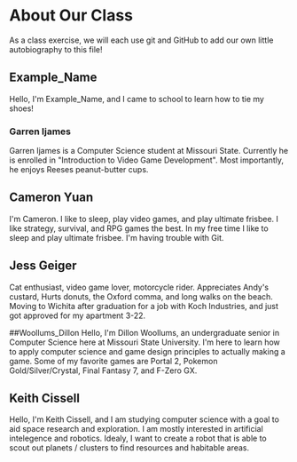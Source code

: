 # About Our Class

As a class exercise, we will each use git and GitHub to add our own little autobiography to this file!

## Example_Name 
Hello, I'm Example_Name, and I came to school to learn how to tie my shoes!

### Garren Ijames
Garren Ijames is a Computer Science student at Missouri State. Currently he is enrolled in "Introduction to Video Game Development".
Most importantly, he enjoys Reeses peanut-butter cups.

## Cameron Yuan
I'm Cameron. I like to sleep, play video games, and play ultimate frisbee.
I like strategy, survival, and RPG games the best. In my free time I like to sleep and play ultimate frisbee. 
I'm having trouble with Git.

## Jess Geiger
Cat enthusiast, video game lover, motorcycle rider.
Appreciates Andy's custard, Hurts donuts, the Oxford comma, and long walks on the beach.
Moving to Wichita after graduation for a job with Koch Industries, and just got approved for my apartment 3-22.

##Woollums_Dillon
Hello, I'm Dillon Woollums, an undergraduate senior in Computer Science here at Missouri State University. 
I'm here to learn how to apply computer science and game design principles to actually making a game. 
Some of my favorite games are Portal 2, Pokemon Gold/Silver/Crystal, Final Fantasy 7, and F-Zero GX.

## Keith Cissell
Hello, I'm Keith Cissell, and I am studying computer science with a goal to aid space research 
and exploration. I am mostly interested in artificial intelegence and robotics. Idealy, I want to 
create a robot that is able to scout out planets / clusters to find resources and habitable areas.
